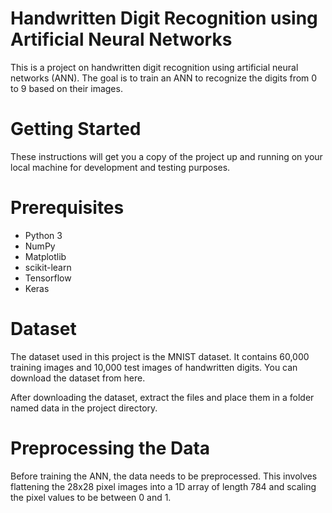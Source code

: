 # Handwritten Digit Recognition using Artificial Neural Networks
This is a project on handwritten digit recognition using artificial neural networks (ANN). The goal is to train an ANN to recognize the digits from 0 to 9 based on their images.

# Getting Started
These instructions will get you a copy of the project up and running on your local machine for development and testing purposes.

# Prerequisites
- Python 3
- NumPy
- Matplotlib
- scikit-learn
- Tensorflow
- Keras

# Dataset
The dataset used in this project is the MNIST dataset. It contains 60,000 training images and 10,000 test images of handwritten digits. You can download the dataset from here.

After downloading the dataset, extract the files and place them in a folder named data in the project directory.

# Preprocessing the Data
Before training the ANN, the data needs to be preprocessed. This involves flattening the 28x28 pixel images into a 1D array of length 784 and scaling the pixel values to be between 0 and 1.
